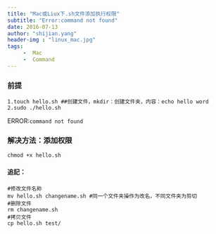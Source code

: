 ```yaml
---
title: "Mac或Liux下.sh文件添加执行权限"
subtitle: "Error:command not found"
date: 2016-07-13
author: "shijian.yang"
header-img : "linux_mac.jpg"
tags: 
	 -  Mac 
	 -  Command
---
```


### 前提
	1.touch hello.sh ##创建文件，mkdir：创建文件夹，内容：echo hello word
	2.sudo ./hello.sh 
	
ERROR:``command not found``  

    
### 解决方法：添加权限
``` linux
chmod +x hello.sh
```	 

#### 追記：

	#修改文件名称
 	mv hello.sh changename.sh #同一个文件夹操作为改名，不同文件夹为剪切
	#删除文件
	rm changename.sh
	#拷贝文件
	cp hello.sh test/
